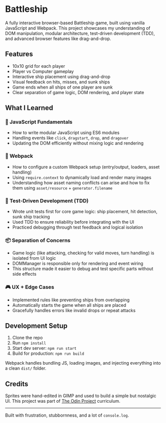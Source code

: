 # Battleship

A fully interactive browser-based Battleship game, built using vanilla JavaScript and Webpack. This project showcases my understanding of DOM manipulation, modular architecture, test-driven development (TDD), and advanced browser features like drag-and-drop.

## Features

- 10x10 grid for each player
- Player vs Computer gameplay
- Interactive ship placement using drag-and-drop
- Visual feedback on hits, misses, and sunk ships
- Game ends when all ships of one player are sunk
- Clear separation of game logic, DOM rendering, and player state

## What I Learned

### 🧠 JavaScript Fundamentals
- How to write modular JavaScript using ES6 modules
- Handling events like `click`, `dragstart`, `drop`, and `dragover`
- Updating the DOM efficiently without mixing logic and rendering

### 🔄 Webpack
- How to configure a custom Webpack setup (entry/output, loaders, asset handling)
- Using `require.context` to dynamically load and render many images
- Understanding how asset naming conflicts can arise and how to fix them using `asset/resource` + `generator.filename`

### 🧪 Test-Driven Development (TDD)
- Wrote unit tests first for core game logic: ship placement, hit detection, sunk ship tracking
- Used TDD to ensure reliability before integrating with the UI
- Practiced debugging through test feedback and logical isolation

### 📦 Separation of Concerns
- Game logic (like attacking, checking for valid moves, turn handling) is isolated from UI logic
- DOMManager is responsible only for rendering and event wiring
- This structure made it easier to debug and test specific parts without side effects

### 🎮 UX + Edge Cases
- Implemented rules like preventing ships from overlapping
- Automatically starts the game when all ships are placed
- Gracefully handles errors like invalid drops or repeat attacks

## Development Setup

1. Clone the repo  
2. Run `npm install`  
3. Start dev server: `npm run start`  
4. Build for production: `npm run build`  

Webpack handles bundling JS, loading images, and injecting everything into a clean `dist/` folder.

## Credits

Sprites were hand-edited in GIMP and used to build a simple but nostalgic UI. This project was part of [The Odin Project](https://www.theodinproject.com) curriculum.

---

Built with frustration, stubbornness, and a lot of `console.log`.
